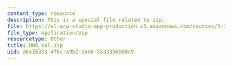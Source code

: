 ```yaml
---
content_type: resource
description: This is a special file related to zip.
file: https://ol-ocw-studio-app-production.s3.amazonaws.com/courses/1-264j-database-internet-and-systems-integration-technologies-fall-2013/a6e163334f6ca9b21ee655a3396b88c9_HW6_sol.zip
file_type: application/zip
resourcetype: Other
title: HW6_sol.zip
uid: a6e16333-4f6c-a9b2-1ee6-55a3396b88c9
---
```

